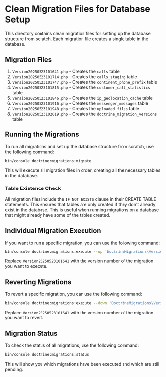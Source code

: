 # Clean Migration Files for Database Setup

This directory contains clean migration files for setting up the database structure from scratch. Each migration file creates a single table in the database.

## Migration Files

1. `Version20250523101641.php` - Creates the `calls` table
2. `Version20250523101714.php` - Creates the `calls_staging` table
3. `Version20250523101747.php` - Creates the `continent_phone_prefix` table
4. `Version20250523101815.php` - Creates the `customer_call_statistics` table
5. `Version20250523101846.php` - Creates the `ip_geolocation_cache` table
6. `Version20250523101916.php` - Creates the `messenger_messages` table
7. `Version20250523101948.php` - Creates the `uploaded_files` table
8. `Version20250523102019.php` - Creates the `doctrine_migration_versions` table

## Running the Migrations

To run all migrations and set up the database structure from scratch, use the following command:

```bash
bin/console doctrine:migrations:migrate
```

This will execute all migration files in order, creating all the necessary tables in the database.

### Table Existence Check

All migration files include the `IF NOT EXISTS` clause in their CREATE TABLE statements. This ensures that tables are only created if they don't already exist in the database. This is useful when running migrations on a database that might already have some of the tables created.

## Individual Migration Execution

If you want to run a specific migration, you can use the following command:

```bash
bin/console doctrine:migrations:execute --up 'DoctrineMigrations\Version20250523101641'
```

Replace `Version20250523101641` with the version number of the migration you want to execute.

## Reverting Migrations

To revert a specific migration, you can use the following command:

```bash
bin/console doctrine:migrations:execute --down 'DoctrineMigrations\Version20250523101641'
```

Replace `Version20250523101641` with the version number of the migration you want to revert.

## Migration Status

To check the status of all migrations, use the following command:

```bash
bin/console doctrine:migrations:status
```

This will show you which migrations have been executed and which are still pending.
